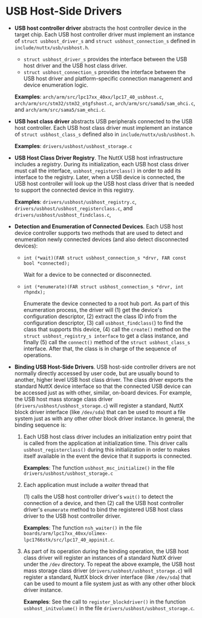 USB Host-Side Drivers
=====================

-   **USB host controller driver** abstracts the host controller device
    in the target chip. Each USB host controller driver must implement
    an instance of `struct usbhost_driver_s` and
    `struct usbhost_connection_s` defined in
    `include/nuttx/usb/usbhost.h`.

    -   `struct usbhost_driver_s` provides the interface between the USB
        host driver and the USB host class driver.
    -   `struct usbhost_connection_s` provides the interface between the
        USB host driver and platform-specific connection management and
        device enumeration logic.

    **Examples**: `arch/arm/src/lpc17xx_40xx/lpc17_40_usbhost.c`,
    `arch/arm/src/stm32/stm32_otgfshost.c`,
    `arch/arm/src/sama5/sam_ohci.c`, and
    `arch/arm/src/sama5/sam_ehci.c`.

-   **USB host class driver** abstracts USB peripherals connected to the
    USB host controller. Each USB host class driver must implement an
    instance of `struct usbhost_class_s` defined also in
    `include/nuttx/usb/usbhost.h`.

    **Examples**: `drivers/usbhost/usbhost_storage.c`

-   **USB Host Class Driver Registry**. The NuttX USB host
    infrastructure includes a *registry*. During its initialization,
    each USB host class driver must call the interface,
    `usbhost_registerclass()` in order to add its interface to the
    registry. Later, when a USB device is connected, the USB host
    controller will look up the USB host class driver that is needed to
    support the connected device in this registry.

    **Examples**: `drivers/usbhost/usbhost_registry.c`,
    `drivers/usbhost/usbhost_registerclass.c`, and
    `drivers/usbhost/usbhost_findclass.c`,

-   **Detection and Enumeration of Connected Devices**. Each USB host
    device controller supports two methods that are used to detect and
    enumeration newly connected devices (and also detect disconnected
    devices):

    -   `int (*wait)(FAR struct usbhost_connection_s *drvr, FAR const bool *connected);`

        Wait for a device to be connected or disconnected.

    -   `int (*enumerate)(FAR struct usbhost_connection_s *drvr, int rhpndx);`

        Enumerate the device connected to a root hub port. As part of
        this enumeration process, the driver will (1) get the device\'s
        configuration descriptor, (2) extract the class ID info from the
        configuration descriptor, (3) call `usbhost_findclass(`) to find
        the class that supports this device, (4) call the `create()`
        method on the `struct usbhost_registry_s interface` to get a
        class instance, and finally (5) call the `connect()` method of
        the `struct usbhost_class_s` interface. After that, the class is
        in charge of the sequence of operations.

-   **Binding USB Host-Side Drivers**. USB host-side controller drivers
    are not normally directly accessed by user code, but are usually
    bound to another, higher level USB host class driver. The class
    driver exports the standard NuttX device interface so that the
    connected USB device can be accessed just as with other, similar,
    on-board devices. For example, the USB host mass storage class
    driver (`drivers/usbhost/usbhost_storage.c`) will register a
    standard, NuttX block driver interface (like `/dev/sda`) that can be
    used to mount a file system just as with any other other block
    driver instance. In general, the binding sequence is:

    1.  Each USB host class driver includes an initialization entry
        point that is called from the application at initialization
        time. This driver calls `usbhost_registerclass()` during this
        initialization in order to makes itself available in the event
        the device that it supports is connected.

        **Examples**: The function `usbhost_msc_initialize()` in the
        file `drivers/usbhost/usbhost_storage.c`

    2.  Each application must include a *waiter* thread that

        \(1\) calls the USB host controller driver\'s `wait()` to detect
        the connection of a device, and then (2) call the USB host
        controller driver\'s `enumerate` method to bind the registered
        USB host class driver to the USB host controller driver.

        **Examples**: The function `nsh_waiter()` in the file
        `boards/arm/lpc17xx_40xx/olimex-lpc1766stk/src/lpc17_40_appinit.c`.

    3.  As part of its operation during the binding operation, the USB
        host class driver will register an instances of a standard NuttX
        driver under the `/dev` directory. To repeat the above example,
        the USB host mass storage class driver
        (`drivers/usbhost/usbhost_storage.c`) will register a standard,
        NuttX block driver interface (like `/dev/sda`) that can be used
        to mount a file system just as with any other other block driver
        instance.

        **Examples**: See the call to `register_blockdriver()` in the
        function `usbhost_initvolume()` in the file
        `drivers/usbhost/usbhost_storage.c`.
